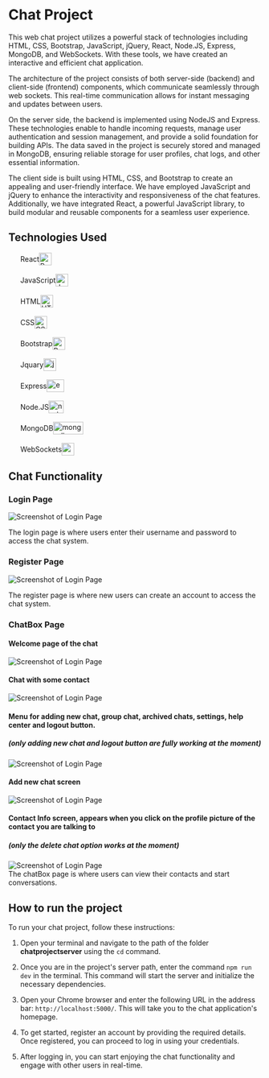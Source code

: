 
# Chat Project

This web chat project utilizes a powerful stack of technologies including HTML, CSS, Bootstrap, JavaScript, jQuery, React, Node.JS, Express, MongoDB, and WebSockets. With these tools, we have created an interactive and efficient chat application.

The architecture of the project consists of both server-side (backend) and client-side (frontend) components, which communicate seamlessly through web sockets. This real-time communication allows for instant messaging and updates between users.

On the server side, the backend is implemented using NodeJS and Express. These technologies enable to handle incoming requests, manage user authentication and session management, and provide a solid foundation for building APIs. The data saved in the project is securely stored and managed in MongoDB, ensuring reliable storage for user profiles, chat logs, and other essential information.

The client side is built using HTML, CSS, and Bootstrap to create an appealing and user-friendly interface. We have employed JavaScript and jQuery to enhance the interactivity and responsiveness of the chat features. Additionally, we have integrated React, a powerful JavaScript library, to build modular and reusable components for a seamless user experience.

## Technologies Used
<ul style="list-style-type: none;">
  <li>
    <div style="display: flex; align-items: center;">
      <span>React</span>
      <img src="imagesForREADME/react-icon.png" alt="React Logo" width="25" height="25">
    </div>
  </li>
  </br>
  <li>
    <div style="display: flex; align-items: center;">
      <span>JavaScript</span>
      <img src="imagesForREADME/javaScript-icon.png" alt="JavaScript Logo" width="25" height="25">
    </div>
  </li>
  </br>
  <li>
    <div style="display: flex; align-items: center;">
      <span>HTML</span>
      <img src="imagesForREADME/html-5-icon.png" alt="HTML Logo" width="25" height="25">
    </div>
  </li>
  </br>
  <li>
    <div style="display: flex; align-items: center;">
      <span>CSS</span>
      <img src="imagesForREADME/css.png" alt="CSS Logo" width="25" height="25">
    </div>
  </li>
  </br>
  <li>
    <div style="display: flex; align-items: center;">
      <span>Bootstrap</span>
      <img src="imagesForREADME/bootstrap.png" alt="Bootstrap Logo" width="25" height="25">
    </div>
  </li>
  </br>
    <li>
    <div style="display: flex; align-items: center;">
      <span>Jquary</span>
      <img src="imagesForREADME/jquary.png" alt="jquary Logo" width="25" height="25">
    </div>
  </li>
  </br>
    <li>
    <div style="display: flex; align-items: center;">
      <span>Express</span>
      <img src="imagesForREADME/express.png" alt="express Logo" width="35" height="25">
    </div>
  </li>
  </br>
      <li>
    <div style="display: flex; align-items: center;">
      <span>Node.JS</span>
      <img src="imagesForREADME/nodejs.png" alt="nodejs Logo" width="30" height="25">
    </div>
  </li>
  </br>
    <li>
    <div style="display: flex; align-items: center;">
      <span>MongoDB</span>
      <img src="imagesForREADME/mongodb.png" alt="mongodb Logo" width="60" height="25">
    </div>
  </li>
  </br>
    <li>
    <div style="display: flex; align-items: center;">
      <span>WebSockets</span>
      <img src="imagesForREADME/socketio.png" alt="socketio Logo" width="25" height="25">
    </div>
  </li>
</ul>


## Chat Functionality

### Login Page

![Screenshot of Login Page](/imagesForREADME/signIn.png) 

The login page is where users enter their username and password to access the chat system.

### Register Page

![Screenshot of Login Page](/imagesForREADME/signUp.png)

The register page is where new users can create an account to access the chat system.

### ChatBox Page
#### Welcome page of the chat
![Screenshot of Login Page](/imagesForREADME/pic1.png)
</br>
#### Chat with some contact
![Screenshot of Login Page](/imagesForREADME/pic3.png)
</br>
#### Menu for adding new chat, group chat, archived chats, settings, help center and logout button.
##### (only adding new chat and logout button are fully working at the moment)
![Screenshot of Login Page](/imagesForREADME/pic4.png)
</br>
#### Add new chat screen
![Screenshot of Login Page](/imagesForREADME/pic5.png)
</br>
#### Contact Info screen, appears when you click on the profile picture of the contact you are talking to
##### (only the delete chat option works at the moment)
![Screenshot of Login Page](/imagesForREADME/pic6.png)
</br>
The chatBox page is where users can view their contacts and start conversations.


## How to run the project
To run your chat project, follow these instructions:

1.  Open your terminal and navigate to the path of the folder **chatprojectserver** using the `cd` command.
    
2.  Once you are in the project's server path, enter the command `npm run dev` in the terminal. This command will start the server and initialize the necessary dependencies.
    
3.  Open your Chrome browser and enter the following URL in the address bar: `http://localhost:5000/`. This will take you to the chat application's homepage.
    
4.  To get started, register an account by providing the required details. Once registered, you can proceed to log in using your credentials.
    
5.  After logging in, you can start enjoying the chat functionality and engage with other users in real-time.
